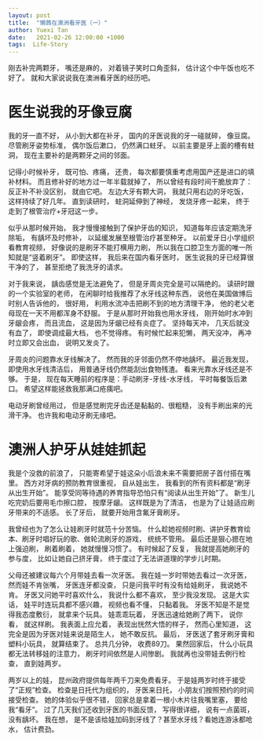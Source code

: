 ```yaml
---
layout: post
title:  "懒茜在澳洲看牙医（一）"
author: Yuexi Tan
date:   2021-02-26 12:00:00 +1000
tags:  Life-Story
---
```


刚去补完两颗牙，
嘴还是麻的，
对着镜子笑时口角歪斜，
估计这个中午饭也吃不好了。
就和大家说说我在澳洲看牙医的经历吧。


# 医生说我的牙像豆腐

我的牙一直不好，
从小到大都在补牙，
国内的牙医说我的牙一碰就碎，
像豆腐。
尽管刷牙姿势标准，
偶尔饭后漱口，
仍然满口蛀牙。
以前主要是牙上面的槽有蛀洞，
现在主要补的是两颗牙之间的邻面。


记得小时候补牙，
既可怕、疼痛，
还贵，
每次都要慎重考虑用国产还是进口的填补材料。
而且修补好的地方过一年半载就掉了，
所以曾经有段时间干脆放弃了：反正补不补没区别，
就由它吧。
左边大牙有颗大洞，
我就只用右边的牙吃饭，
这样持续了好几年。
直到读研时，
蛀洞延伸到了神经，
发烧牙疼一起来，
终于走到了根管治疗+牙冠这一步。


似乎从那时候开始，
我才慢慢接触到了保护牙齿的知识，
知道每年应该定期洗牙除垢，
有龋坏及时修补，
以延缓发展至根管治疗甚至种牙。
以前爱牙日小学组织看教育视频，
好像说的是刷牙不能打横用力刷，
所以我在口腔卫生方面的唯一所知就是“竖着刷牙”。
即使这样，
我后来在国内看牙医时，
医生说我的牙已经算很干净的了，
甚至拒绝了我洗牙的请求。


对于我来说，
龋齿感觉是无法避免了，
但是牙周炎完全是可以隔绝的。
读研时跟的一个实验室的老师，
在闲聊时给我推荐了水牙线这种东西，
说他在美国做博后时别人告诉他的，
很好用，
利用水流冲击把刷不到的地方清理干净，
他的老父老母现在一天不用都浑身不舒服。
于是从那时开始我也用水牙线，
刚开始时水冲到牙龈会疼，
而且流血，
这是因为牙龈已经有炎症了。
坚持每天冲，
几天后就没有血了，
即使调成最大档，
也不觉得疼。
有时候忙起来犯懒，
两天没冲，
再冲时立即又会出血，
说明又发炎了。


牙周炎的问题靠水牙线解决了。
然而我的牙邻面仍然不停地龋坏。
最近我发现，
即使用水牙线清洁后，
用普通牙线仍然能刮出食物残渣。
看来光靠水牙线还是不够。
于是，
现在每天睡前的程序是：手动刷牙-牙线-水牙线，
平时每餐饭后漱口。
希望这样能拯救我那满口疮痍吧。


电动牙刷曾经用过，
但是感觉刷完牙齿还是黏黏的、很粗糙，
没有手刷出来的光滑干净。
也许我和电动牙刷无缘吧。


# 澳洲人护牙从娃娃抓起

我是个没救的前浪了，
只能寄希望于娃这朵小后浪未来不需要把房子首付搭在嘴里。
西方对牙病的预防教育很重视，
自从娃出生，
我看到的所有资料都是“刷牙从出生开始”。
能享受同等待遇的养育指导恐怕只有“阅读从出生开始”了。
新生儿吃完奶后要用毛巾擦口腔，
按摩牙龈。
这样既是为了清洁，
也是为了让娃适应刷牙带来的不适感。
长了牙后，
就要开始用含氟牙膏刷牙。


我曾经也为了怎么让娃刷牙时就范十分苦恼。
什么趁她视频时刷、讲护牙教育绘本、刷牙时唱好玩的歌、做轮流刷牙的游戏，
统统不管用。
最后还是狠心摁在地上强迫刷，
刷着刷着，
她就慢慢习惯了。
有时候起了反复，
我就提高她刷牙的参与度，
比如让她自己挤牙膏，
终于度过了无法讲道理的学步儿时期。


父母还被建议每六个月带娃去看一次牙医。
我在娃一岁时带她去看过一次牙医，
然而娃不肯张嘴，
牙医连牙都没查，
只是问我平时有没有给娃刷牙，
我说她不肯。
牙医又问她平时喜欢什么，
我说什么都不喜欢，
至少我没发现。
这是大实话，
娃平时连玩具都不感兴趣，
视频也看不懂，
只黏着我。
牙医不知是不是觉得我态度敷衍，
就拿来个玩具。
娃乖乖玩着，
牙医迅速给她刷了两下，
说你看，
就这样刷。
我表面上应允着，
表现出恍然大悟的样子，
然而心里知道，
这完全是因为牙医对娃来说是陌生人，
她不敢反抗。
最后，
牙医送了套牙刷牙膏和塑料小玩具，
就算结束了。
总共几分钟，
收费89刀。
果然回家后，
什么小玩具都无法转移娃的注意力，
刷牙时间依然是人间惨剧。
我就再也没带娃去例行检查，
直到娃两岁。


两岁以上的娃，
昆州政府提供每年两千刀来免费看牙。
于是娃两岁时终于接受了“正规”检查。
检查是日托代为组织的，
牙医来日托，
小朋友们按照预约的时间接受检查。
她的体验似乎很不错，
回家总是拿着一根小木片往我嘴里塞，
要给我“看牙”。
过了几天我们还收到牙医的书面反馈，
写得很详细，
说有一点菌斑，
没有龋坏。
我在想，
是不是该给娃加码到牙线了？甚至水牙线？看她连游泳都呛水，
估计费劲。
